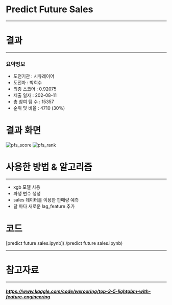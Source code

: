 # Predict Future Sales
---
# 결과
---
### 요약정보
* 도전기관 : 시큐레이어
* 도전자 : 박희수
* 최종 스코어 : 0.92075
* 제출 일자 : 202-08-11
* 총 참여 팀 수 : 15357
* 순위 및 비율 : 4710 (30%)

# 결과 화면
![pfs_score](https://ifh.cc/g/YFFBZ3.png)
![pfs_rank](https://ifh.cc/g/Z93gRQ.png)

# 사용한 방법 & 알고리즘
---
* xgb 모델 사용
* 파생 변수 생성
* sales 데이터를 이용한 판매량 예측
* 달 마다 새로운 lag_feature 추가

# 코드

[predict future sales.ipynb](./predict future sales.ipynb)

---
# 참고자료
---
##### https://www.kaggle.com/code/werooring/top-3-5-lightgbm-with-feature-engineering
